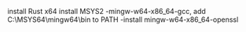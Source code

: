 install Rust x64
install MSYS2
-mingw-w64-x86_64-gcc, add C:\MSYS64\mingw64\bin to PATH
-install mingw-w64-x86_64-openssl